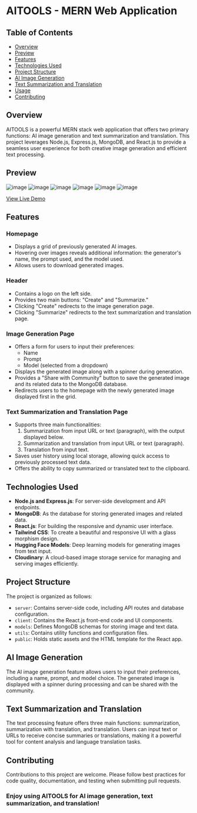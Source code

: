 # AITOOLS - MERN Web Application

## Table of Contents
- [Overview](#overview)
- [Preview](#preview)
- [Features](#features)
- [Technologies Used](#technologies-used)
- [Project Structure](#project-structure)
- [AI Image Generation](#ai-image-generation)
- [Text Summarization and Translation](#text-summarization-and-translation)
- [Usage](#usage)
- [Contributing](#contributing)

## Overview
AITOOLS is a powerful MERN stack web application that offers two primary functions: AI image generation and text summarization and translation. This project leverages Node.js, Express.js, MongoDB, and React.js to provide a seamless user experience for both creative image generation and efficient text processing.

## Preview

![image](https://github.com/yashsarode45/MERN-AI/assets/65209607/b123204d-8dd7-4dd9-a443-2793117f097c)
![image](https://github.com/yashsarode45/MERN-AI/assets/65209607/9edd19e3-60bc-4adf-bcb5-b3acfdcfa84e)
![image](https://github.com/yashsarode45/MERN-AI/assets/65209607/b5bb770b-e925-4320-945a-0d628be8685b)
![image](https://github.com/yashsarode45/MERN-AI/assets/65209607/95468025-e8ae-4050-b4ce-09d2a7e9094d)
![image](https://github.com/yashsarode45/MERN-AI/assets/65209607/0fea4e7f-9175-4bcf-88d0-6e62fe72dc3b)
![image](https://github.com/yashsarode45/MERN-AI/assets/65209607/6d160c68-39cb-42e9-a49f-d5f82666a8cd)


[View Live Demo](https://mern-ai-mauve.vercel.app/)

## Features

### Homepage
- Displays a grid of previously generated AI images.
- Hovering over images reveals additional information: the generator's name, the prompt used, and the model used.
- Allows users to download generated images.

### Header
- Contains a logo on the left side.
- Provides two main buttons: "Create" and "Summarize."
- Clicking "Create" redirects to the image generation page.
- Clicking "Summarize" redirects to the text summarization and translation page.

### Image Generation Page
- Offers a form for users to input their preferences:
  - Name
  - Prompt
  - Model (selected from a dropdown)
- Displays the generated image along with a spinner during generation.
- Provides a "Share with Community" button to save the generated image and its related data to the MongoDB database.
- Redirects users to the homepage with the newly generated image displayed first in the grid.

### Text Summarization and Translation Page
- Supports three main functionalities:
  1. Summarization from input URL or text (paragraph), with the output displayed below.
  2. Summarization and translation from input URL or text (paragraph).
  3. Translation from input text.
- Saves user history using local storage, allowing quick access to previously processed text data.
- Offers the ability to copy summarized or translated text to the clipboard.

## Technologies Used

- **Node.js and Express.js**: For server-side development and API endpoints.
- **MongoDB**: As the database for storing generated images and related data.
- **React.js**: For building the responsive and dynamic user interface.
- **Tailwind CSS**: To create a beautiful and responsive UI with a glass morphism design.
- **Hugging Face Models**: Deep learning models for generating images from text input.
- **Cloudinary**: A cloud-based image storage service for managing and serving images efficiently.

## Project Structure

The project is organized as follows:

- `server`: Contains server-side code, including API routes and database configuration.
- `client`: Contains the React.js front-end code and UI components.
- `models`: Defines MongoDB schemas for storing image and text data.
- `utils`: Contains utility functions and configuration files.
- `public`: Holds static assets and the HTML template for the React app.

## AI Image Generation

The AI image generation feature allows users to input their preferences, including a name, prompt, and model choice. The generated image is displayed with a spinner during processing and can be shared with the community.

## Text Summarization and Translation

The text processing feature offers three main functions: summarization, summarization with translation, and translation. Users can input text or URLs to receive concise summaries or translations, making it a powerful tool for content analysis and language translation tasks.

## Contributing
Contributions to this project are welcome. Please follow best practices for code quality, documentation, and testing when submitting pull requests.

### Enjoy using AITOOLS for AI image generation, text summarization, and translation!
